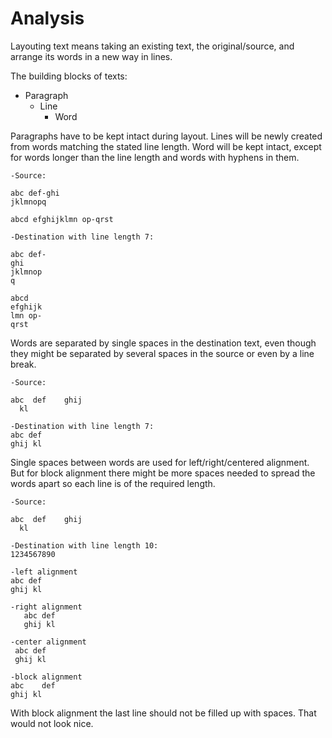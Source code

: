 # Analysis
Layouting text means taking an existing text, the original/source, and arrange its words in a new way in lines.

The building blocks of texts:

* Paragraph
  * Line
      * Word

Paragraphs have to be kept intact during layout. Lines will be newly created from words matching the stated line length. Word will be kept intact, except for words longer than the line length and words with hyphens in them.

```
-Source:

abc def-ghi
jklmnopq

abcd efghijklmn op-qrst

-Destination with line length 7:

abc def-
ghi
jklmnop
q

abcd
efghijk
lmn op-
qrst

```

Words are separated by single spaces in the destination text, even though they might be separated by several spaces in the source or even by a line break.

```
-Source:

abc  def    ghij
  kl
  
-Destination with line length 7:
abc def
ghij kl
```

Single spaces between words are used for left/right/centered alignment. But for block alignment there might be more spaces needed to spread the words apart so each line is of the required length.

```
-Source:

abc  def    ghij
  kl
  
-Destination with line length 10:
1234567890

-left alignment
abc def
ghij kl

-right alignment
   abc def
   ghij kl

-center alignment
 abc def
 ghij kl

-block alignment
abc    def
ghij kl
```

With block alignment the last line should not be filled up with spaces. That would not look nice.
